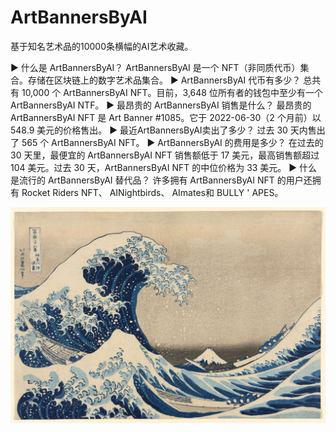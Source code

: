 # ArtBannersByAI

基于知名艺术品的10000条横幅的AI艺术收藏。

▶ 什么是 ArtBannersByAI？
ArtBannersByAI 是一个 NFT（非同质代币）集合。存储在区块链上的数字艺术品集合。
▶ ArtBannersByAI 代币有多少？
总共有 10,000 个 ArtBannersByAI NFT。目前，3,648 位所有者的钱包中至少有一个 ArtBannersByAI NTF。
▶ 最昂贵的 ArtBannersByAI 销售是什么？
最昂贵的 ArtBannersByAI NFT 是 Art Banner #1085。它于 2022-06-30（2 个月前）以 548.9 美元的价格售出。
▶ 最近ArtBannersByAI卖出了多少？
过去 30 天内售出了 565 个 ArtBannersByAI NFT。
▶ ArtBannersByAI 的费用是多少？
在过去的 30 天里，最便宜的 ArtBannersByAI NFT 销售额低于 17 美元，最高销售额超过 104 美元。过去 30 天，ArtBannersByAI NFT 的中位价格为 33 美元。
▶ 什么是流行的 ArtBannersByAI 替代品？
许多拥有 ArtBannersByAI NFT 的用户还拥有 Rocket Riders NFT、 AINightbirds、 AImates和 BULLY ' APES。

![nft](1.jpg)
